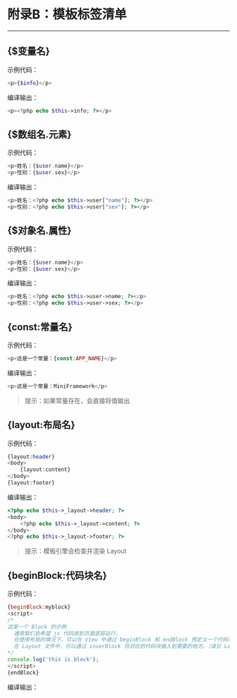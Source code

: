# 附录B：模板标签清单

---

## {$变量名}

示例代码：

```php
<p>{$info}</p>
```

编译输出：

```php
<p><?php echo $this->info; ?></p>
```

## {$数组名.元素}

示例代码：

```php
<p>姓名：{$user.name}</p>
<p>性别：{$user.sex}</p>
```

编译输出：

```php
<p>姓名：<?php echo $this->user["name"]; ?></p>
<p>性别：<?php echo $this->user["sex"]; ?></p>
```

## {$对象名.属性}

示例代码：

```php
<p>姓名：{$user.name}</p>
<p>性别：{$user.sex}</p>
```

编译输出：

```php
<p>姓名：<?php echo $this->user->name; ?></p>
<p>性别：<?php echo $this->user->sex; ?></p>
```

## {const:常量名}

示例代码：

```php
<p>这是一个常量：{const:APP_NAME}</p>
```

编译输出：

```php
<p>这是一个常量：MiniFramework</p>
```

> 提示：如果常量存在，会直接将值输出

## {layout:布局名}

示例代码：

```php
{layout:header}
<body>
    {layout:content}
</body>
{layout:footer}
```

编译输出：

```php
<?php echo $this->_layout->header; ?>
<body>
    <?php echo $this->_layout->content; ?>
</body>
<?php echo $this->_layout->footer; ?>
```

> 提示：模板引擎会检查并渲染 Layout

## {beginBlock:代码块名}

示例代码：

```js
{beginBlock:myblock}
<script>
/*
这是一个 Block 的示例
  通常我们会希望 js 代码放到页面底部运行，
  在使用布局的情况下，可以在 View 中通过 beginBlock 和 endBlock 预定义一个代码块，
  在 Layout 文件中，可以通过 inserBlock 将对应的代码块插入到需要的地方。（请见 Layout/default.php）
*/
console.log('this is block');
</script>
{endBlock}
```

编译输出：

